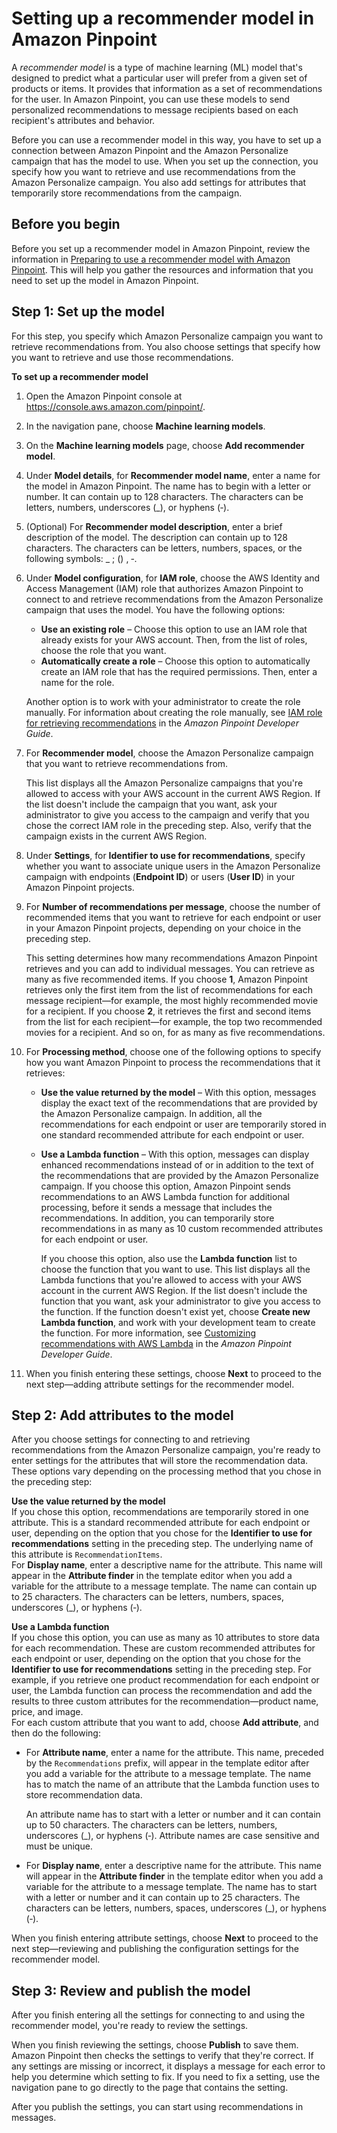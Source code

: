 # Setting up a recommender model in Amazon Pinpoint<a name="ml-models-rm-setup"></a>

A *recommender model* is a type of machine learning \(ML\) model that's designed to predict what a particular user will prefer from a given set of products or items\. It provides that information as a set of recommendations for the user\. In Amazon Pinpoint, you can use these models to send personalized recommendations to message recipients based on each recipient's attributes and behavior\.

Before you can use a recommender model in this way, you have to set up a connection between Amazon Pinpoint and the Amazon Personalize campaign that has the model to use\. When you set up the connection, you specify how you want to retrieve and use recommendations from the Amazon Personalize campaign\. You also add settings for attributes that temporarily store recommendations from the campaign\.

## Before you begin<a name="ml-models-rm-setup-prerequisites"></a>

Before you set up a recommender model in Amazon Pinpoint, review the information in [Preparing to use a recommender model with Amazon Pinpoint](ml-models-rm-prerequisites.md)\. This will help you gather the resources and information that you need to set up the model in Amazon Pinpoint\.

## Step 1: Set up the model<a name="ml-models-rm-setup-step1"></a>

For this step, you specify which Amazon Personalize campaign you want to retrieve recommendations from\. You also choose settings that specify how you want to retrieve and use those recommendations\.

**To set up a recommender model**

1. Open the Amazon Pinpoint console at [https://console\.aws\.amazon\.com/pinpoint/](https://console.aws.amazon.com/pinpoint/)\.

1. In the navigation pane, choose **Machine learning models**\.

1. On the **Machine learning models** page, choose **Add recommender model**\.

1. Under **Model details**, for **Recommender model name**, enter a name for the model in Amazon Pinpoint\. The name has to begin with a letter or number\. It can contain up to 128 characters\. The characters can be letters, numbers, underscores \(\_\), or hyphens \(‐\)\.

1. \(Optional\) For **Recommender model description**, enter a brief description of the model\. The description can contain up to 128 characters\. The characters can be letters, numbers, spaces, or the following symbols: \_ ; \(\) , ‐\.

1. Under **Model configuration**, for **IAM role**, choose the AWS Identity and Access Management \(IAM\) role that authorizes Amazon Pinpoint to connect to and retrieve recommendations from the Amazon Personalize campaign that uses the model\. You have the following options:
   + **Use an existing role** – Choose this option to use an IAM role that already exists for your AWS account\. Then, from the list of roles, choose the role that you want\.
   + **Automatically create a role** – Choose this option to automatically create an IAM role that has the required permissions\. Then, enter a name for the role\.

   Another option is to work with your administrator to create the role manually\. For information about creating the role manually, see [IAM role for retrieving recommendations](https://docs.aws.amazon.com/pinpoint/latest/developerguide/permissions-get-recommendations.html) in the *Amazon Pinpoint Developer Guide*\.

1. For **Recommender model**, choose the Amazon Personalize campaign that you want to retrieve recommendations from\.

   This list displays all the Amazon Personalize campaigns that you're allowed to access with your AWS account in the current AWS Region\. If the list doesn't include the campaign that you want, ask your administrator to give you access to the campaign and verify that you chose the correct IAM role in the preceding step\. Also, verify that the campaign exists in the current AWS Region\.

1. Under **Settings**, for **Identifier to use for recommendations**, specify whether you want to associate unique users in the Amazon Personalize campaign with endpoints \(**Endpoint ID**\) or users \(**User ID**\) in your Amazon Pinpoint projects\.

1. For **Number of recommendations per message**, choose the number of recommended items that you want to retrieve for each endpoint or user in your Amazon Pinpoint projects, depending on your choice in the preceding step\. 

   This setting determines how many recommendations Amazon Pinpoint retrieves and you can add to individual messages\. You can retrieve as many as five recommended items\. If you choose **1**, Amazon Pinpoint retrieves only the first item from the list of recommendations for each message recipient—for example, the most highly recommended movie for a recipient\. If you choose **2**, it retrieves the first and second items from the list for each recipient—for example, the top two recommended movies for a recipient\. And so on, for as many as five recommendations\.

1. For **Processing method**, choose one of the following options to specify how you want Amazon Pinpoint to process the recommendations that it retrieves:
   + **Use the value returned by the model** – With this option, messages display the exact text of the recommendations that are provided by the Amazon Personalize campaign\. In addition, all the recommendations for each endpoint or user are temporarily stored in one standard recommended attribute for each endpoint or user\.
   + **Use a Lambda function** – With this option, messages can display enhanced recommendations instead of or in addition to the text of the recommendations that are provided by the Amazon Personalize campaign\. If you choose this option, Amazon Pinpoint sends recommendations to an AWS Lambda function for additional processing, before it sends a message that includes the recommendations\. In addition, you can temporarily store recommendations in as many as 10 custom recommended attributes for each endpoint or user\.

     If you choose this option, also use the **Lambda function** list to choose the function that you want to use\. This list displays all the Lambda functions that you're allowed to access with your AWS account in the current AWS Region\. If the list doesn't include the function that you want, ask your administrator to give you access to the function\. If the function doesn't exist yet, choose **Create new Lambda function**, and work with your development team to create the function\. For more information, see [Customizing recommendations with AWS Lambda](https://docs.aws.amazon.com/pinpoint/latest/developerguide/ml-models-rm-lambda.html) in the *Amazon Pinpoint Developer Guide*\.

1. When you finish entering these settings, choose **Next** to proceed to the next step—adding attribute settings for the recommender model\. 

## Step 2: Add attributes to the model<a name="ml-models-rm-setup-step2"></a>

After you choose settings for connecting to and retrieving recommendations from the Amazon Personalize campaign, you're ready to enter settings for the attributes that will store the recommendation data\. These options vary depending on the processing method that you chose in the preceding step:

**Use the value returned by the model**  
If you chose this option, recommendations are temporarily stored in one attribute\. This is a standard recommended attribute for each endpoint or user, depending on the option that you chose for the **Identifier to use for recommendations** setting in the preceding step\. The underlying name of this attribute is `RecommendationItems`\.  
For **Display name**, enter a descriptive name for the attribute\. This name will appear in the **Attribute finder** in the template editor when you add a variable for the attribute to a message template\. The name can contain up to 25 characters\. The characters can be letters, numbers, spaces, underscores \(\_\), or hyphens \(‐\)\.

**Use a Lambda function**  
If you chose this option, you can use as many as 10 attributes to store data for each recommendation\. These are custom recommended attributes for each endpoint or user, depending on the option that you chose for the **Identifier to use for recommendations** setting in the preceding step\. For example, if you retrieve one product recommendation for each endpoint or user, the Lambda function can process the recommendation and add the results to three custom attributes for the recommendation—product name, price, and image\.  
For each custom attribute that you want to add, choose **Add attribute**, and then do the following:  
+ For **Attribute name**, enter a name for the attribute\. This name, preceded by the `Recommendations` prefix, will appear in the template editor after you add a variable for the attribute to a message template\. The name has to match the name of an attribute that the Lambda function uses to store recommendation data\.

  An attribute name has to start with a letter or number and it can contain up to 50 characters\. The characters can be letters, numbers, underscores \(\_\), or hyphens \(‐\)\. Attribute names are case sensitive and must be unique\.
+ For **Display name**, enter a descriptive name for the attribute\. This name will appear in the **Attribute finder** in the template editor when you add a variable for the attribute to a message template\. The name has to start with a letter or number and it can contain up to 25 characters\. The characters can be letters, numbers, spaces, underscores \(\_\), or hyphens \(‐\)\.

When you finish entering attribute settings, choose **Next** to proceed to the next step—reviewing and publishing the configuration settings for the recommender model\.

## Step 3: Review and publish the model<a name="ml-models-rm-setup-step3"></a>

After you finish entering all the settings for connecting to and using the recommender model, you're ready to review the settings\.

When you finish reviewing the settings, choose **Publish** to save them\. Amazon Pinpoint then checks the settings to verify that they're correct\. If any settings are missing or incorrect, it displays a message for each error to help you determine which setting to fix\. If you need to fix a setting, use the navigation pane to go directly to the page that contains the setting\.

After you publish the settings, you can start using recommendations in messages\.